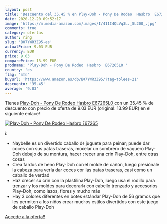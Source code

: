 ```yaml
---
layout: post
title: 'Descuento del 35.45 % en Play-Doh - Pony De Rodeo  Hasbro  E67265'
date: 2020-12-20 09:52:17
image: 'https://m.media-amazon.com/images/I/411I4QLVq3L._SL200_.jpg'
comments: true
category: ofertas
author: ring
slug: 'B07YWR3Z95-es'
actualPrice: 9.03 EUR
currency: EUR
price: 9.03
comparePrice: 13.99 EUR
prodname: 'Play-Doh - Pony De Rodeo  Hasbro  E67265L0 '
country: 'es'
flag: '🇪🇸'
buyurl: 'https://www.amazon.es/dp/B07YWR3Z95/?tag=tolees-21'
descuento: '35.45'
average: '9.03'
---
```


Tienes [Play-Doh - Pony De Rodeo  Hasbro  E67265L0 ](https://www.amazon.es/dp/B07YWR3Z95/?tag=tolees-21) con un 35.45 % de descuento con precio de oferta de 9.03 EUR (original: 13.99 EUR) en el siguiente enlace!

[![Play-Doh - Pony De Rodeo  Hasbro  E67265](https://m.media-amazon.com/images/I/411I4QLVq3L._SL200_.jpg)](https://www.amazon.es/dp/B07YWR3Z95/?tag=tolees-21)

ℹ️:

- Naybelle es un divertido caballo de juguete para peinar; puede dar coces con sus patas traseras, modelar un sombrero de vaquero Play-Doh debajo de su montura, hacer crecer una crin Play-Doh, entre otras cosas
- Crea fardos de heno Play-Doh con el molde de cañón, luego presiónale la cabeza para verla dar coces con las patas traseras, casi como un caballo de verdad
- Haz crecer su crin con la plastilina Play-Doh, luego usa el rodillo para trenzar y los moldes para decorarla con cabello trenzado y accesorios Play-Doh, como lazos, flores y mucho más
- Hay 3 colores diferentes en botes estándar Play-Doh de 56 gramos que les permiten a los niños crear muchos estilos divertidos con este juego de caballo Play-Doh

[Accede a la oferta!!](https://www.amazon.es/dp/B07YWR3Z95/?tag=tolees-21)
